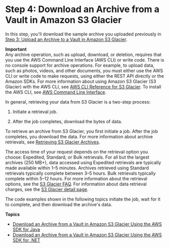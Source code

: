# Step 4: Download an Archive from a Vault in Amazon S3 Glacier<a name="getting-started-download-archive"></a>

In this step, you'll download the sample archive you uploaded previously in [Step 3: Upload an Archive to a Vault in Amazon S3 Glacier](getting-started-upload-archive.md)\.

 

**Important**  
Any archive operation, such as upload, download, or deletion, requires that you use the AWS Command Line Interface \(AWS CLI\) or write code\. There is no console support for archive operations\. For example, to upload data, such as photos, videos, and other documents, you must either use the AWS CLI or write code to make requests, using either the REST API directly or the Amazon SDKs\. For more information about using Amazon S3 Glacier \(S3 Glacier\) with the AWS CLI, see [AWS CLI Reference for S3 Glacier](http://docs.aws.amazon.com/cli/latest/reference/glacier/index.html)\. To install the AWS CLI, see [AWS Command Line Interface](http://aws.amazon.com/cli/)\.

In general, retrieving your data from S3 Glacier is a two\-step process: 

1. Initiate a retrieval job\.

1. After the job completes, download the bytes of data\. 

To retrieve an archive from S3 Glacier, you first initiate a job\. After the job completes, you download the data\. For more information about archive retrievals, see [Retrieving S3 Glacier Archives](downloading-an-archive-two-steps.md)\.

The access time of your request depends on the retrieval option you choose: Expedited, Standard, or Bulk retrievals\. For all but the largest archives \(250 MB\+\), data accessed using Expedited retrievals are typically made available within 1–5 minutes\. Archives retrieved using Standard retrievals typically complete between 3–5 hours\. Bulk retrievals typically complete within 5–12 hours\. For more information about the retrieval options, see the [S3 Glacier FAQ](http://aws.amazon.com/glacier/faqs/#Data-retrievals)\. For information about data retrieval charges, see the [S3 Glacier detail page](http://aws.amazon.com/glacier)\.

The code examples shown in the following topics initiate the job, wait for it to complete, and then download the archive's data\. 

**Topics**
+ [Download an Archive from a Vault in Amazon S3 Glacier Using the AWS SDK for Java](getting-started-download-archive-java.md)
+ [Download an Archive from a Vault in Amazon S3 Glacier Using the AWS SDK for \.NET](getting-started-download-archive-dotnet.md)